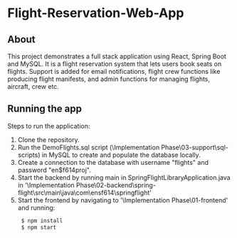 # Flight-Reservation-Web-App

## About
This project demonstrates a full stack application using React, Spring Boot and MySQL. It is a flight reservation system that lets users book seats on flights. Support is added for email notifications, flight crew functions like producing flight manifests, and admin functions for managing flights, aircraft, crew etc.

## Running the app
Steps to run the application:
1. Clone the repository.
2. Run the DemoFlights.sql script (\Implementation Phase\03-support\sql-scripts) in MySQL to create and populate the database locally.
3. Create a connection to the database with username "flights" and password "en$f614proj".
4. Start the backend by running main in SpringFlightLibraryApplication.java in '\Implementation Phase\02-backend\spring-flight\src\main\java\com\ensf614\springflight'
6. Start the frontend by navigating to '\Implementation Phase\01-frontend' and running:
     ```bash
      $ npm install
      $ npm start
      ```
